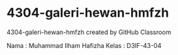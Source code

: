 # 4304-galeri-hewan-hmfzh
4304-galeri-hewan-hmfzh created by GitHub Classroom
 
 Nama : Muhammad Ilham Hafizha
 Kelas : D3IF-43-04
